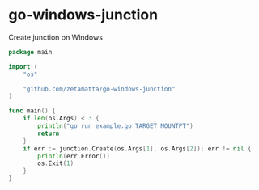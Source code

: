 go-windows-junction
===================

Create junction on Windows

```go
package main

import (
    "os"

    "github.com/zetamatta/go-windows-junction"
)

func main() {
    if len(os.Args) < 3 {
        println("go run example.go TARGET MOUNTPT")
        return
    }
    if err := junction.Create(os.Args[1], os.Args[2]); err != nil {
        println(err.Error())
        os.Exit(1)
    }
}
```
